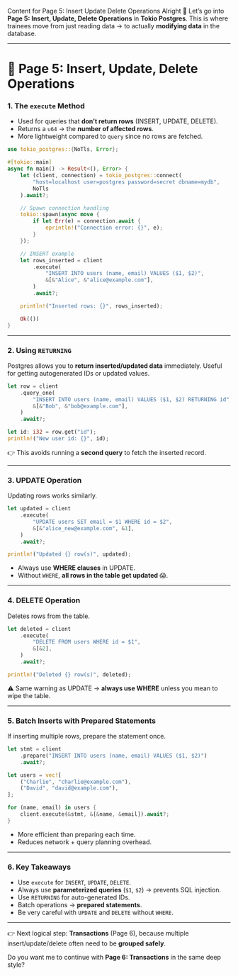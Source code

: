 Content for Page 5: Insert Update Delete Operations
Alright 🚀 Let’s go into **Page 5: Insert, Update, Delete Operations** in **Tokio Postgres**. This is where trainees move from just reading data → to actually **modifying data** in the database.

---

# 📘 Page 5: Insert, Update, Delete Operations

### 1. The `execute` Method

* Used for queries that **don’t return rows** (INSERT, UPDATE, DELETE).
* Returns a `u64` → the **number of affected rows**.
* More lightweight compared to `query` since no rows are fetched.

```rust
use tokio_postgres::{NoTls, Error};

#[tokio::main]
async fn main() -> Result<(), Error> {
    let (client, connection) = tokio_postgres::connect(
        "host=localhost user=postgres password=secret dbname=mydb",
        NoTls
    ).await?;

    // Spawn connection handling
    tokio::spawn(async move {
        if let Err(e) = connection.await {
            eprintln!("Connection error: {}", e);
        }
    });

    // INSERT example
    let rows_inserted = client
        .execute(
            "INSERT INTO users (name, email) VALUES ($1, $2)",
            &[&"Alice", &"alice@example.com"],
        )
        .await?;

    println!("Inserted rows: {}", rows_inserted);

    Ok(())
}
```

---

### 2. Using `RETURNING`

Postgres allows you to **return inserted/updated data** immediately.
Useful for getting autogenerated IDs or updated values.

```rust
let row = client
    .query_one(
        "INSERT INTO users (name, email) VALUES ($1, $2) RETURNING id",
        &[&"Bob", &"bob@example.com"],
    )
    .await?;

let id: i32 = row.get("id");
println!("New user id: {}", id);
```

👉 This avoids running a **second query** to fetch the inserted record.

---

### 3. UPDATE Operation

Updating rows works similarly.

```rust
let updated = client
    .execute(
        "UPDATE users SET email = $1 WHERE id = $2",
        &[&"alice_new@example.com", &1],
    )
    .await?;

println!("Updated {} row(s)", updated);
```

* Always use **WHERE clauses** in UPDATE.
* Without `WHERE`, **all rows in the table get updated** 😱.

---

### 4. DELETE Operation

Deletes rows from the table.

```rust
let deleted = client
    .execute(
        "DELETE FROM users WHERE id = $1",
        &[&2],
    )
    .await?;

println!("Deleted {} row(s)", deleted);
```

⚠️ Same warning as UPDATE → **always use WHERE** unless you mean to wipe the table.

---

### 5. Batch Inserts with Prepared Statements

If inserting multiple rows, prepare the statement once.

```rust
let stmt = client
    .prepare("INSERT INTO users (name, email) VALUES ($1, $2)")
    .await?;

let users = vec![
    ("Charlie", "charlie@example.com"),
    ("David", "david@example.com"),
];

for (name, email) in users {
    client.execute(&stmt, &[&name, &email]).await?;
}
```

* More efficient than preparing each time.
* Reduces network + query planning overhead.

---

### 6. Key Takeaways

* Use `execute` for `INSERT`, `UPDATE`, `DELETE`.
* Always use **parameterized queries** (`$1`, `$2`) → prevents SQL injection.
* Use `RETURNING` for auto-generated IDs.
* Batch operations → **prepared statements**.
* Be very careful with `UPDATE` and `DELETE` without `WHERE`.

---

👉 Next logical step: **Transactions** (Page 6), because multiple insert/update/delete often need to be **grouped safely**.

Do you want me to continue with **Page 6: Transactions** in the same deep style?
